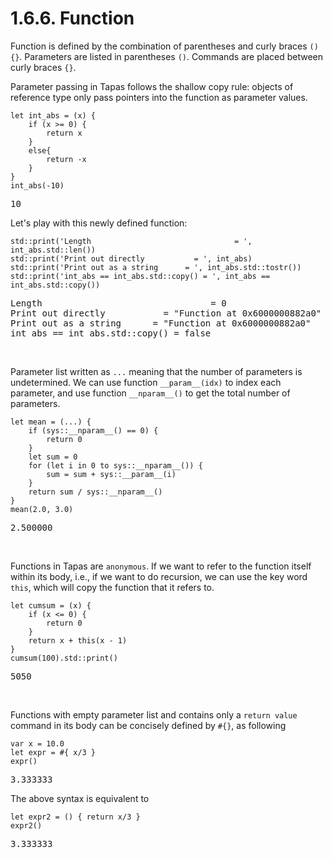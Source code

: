 # 1.6.6. Function

Function is defined by the combination of parentheses and curly braces ``() {}``. Parameters are listed in
parentheses ``()``. Commands are placed between curly braces ``{}``.

Parameter passing in Tapas follows the shallow copy rule: objects of reference type only pass pointers into the function as parameter values.

```tapas
let int_abs = (x) {
	if (x >= 0) {
		return x
	}
	else{
		return -x
	}
}
int_abs(-10)
```
<pre class='Tapas-Return'>
10
</pre>
Let's play with this newly defined function:

```tapas
std::print('Length                                = ', int_abs.std::len())
std::print('Print out directly           = ', int_abs)
std::print('Print out as a string      = ', int_abs.std::tostr())
std::print('int_abs == int_abs.std::copy() = ', int_abs == int_abs.std::copy())
```
<pre class='Tapas-Return'>
Length                                = 0
Print out directly           = "Function at 0x6000000882a0"
Print out as a string      = "Function at 0x6000000882a0"
int_abs == int_abs.std::copy() = false
</pre>
<br>

Parameter list written as `...` meaning that the number of parameters is undetermined. We can use function ``__param__(idx)`` to index each parameter, and use function ``__nparam__()`` to get the total number of parameters.

```tapas
let mean = (...) {
	if (sys::__nparam__() == 0) {
		return 0
	}
	let sum = 0
	for (let i in 0 to sys::__nparam__()) {
		sum = sum + sys::__param__(i)
	}
	return sum / sys::__nparam__()
}
mean(2.0, 3.0)
```
<pre class='Tapas-Return'>
2.500000
</pre>
<br>

Functions in Tapas are ``anonymous``. If we want to refer to the function itself within its body, i.e., if we want to do recursion, we can use the key word ``this``, which will copy the function that it refers to.

```tapas
let cumsum = (x) {
	if (x <= 0) {
		return 0
	}
	return x + this(x - 1)
}
cumsum(100).std::print()
```
<pre class='Tapas-Return'>
5050
</pre>
<br>

Functions with empty parameter list and contains only a ``return value`` command in its body can be concisely defined by  ``#{}``, as following

```tapas
var x = 10.0
let expr = #{ x/3 }
expr()
```
<pre class='Tapas-Return'>
3.333333
</pre>

The above syntax is equivalent to

```tapas
let expr2 = () { return x/3 }
expr2()
```
<pre class='Tapas-Return'>
3.333333
</pre>
<br>

